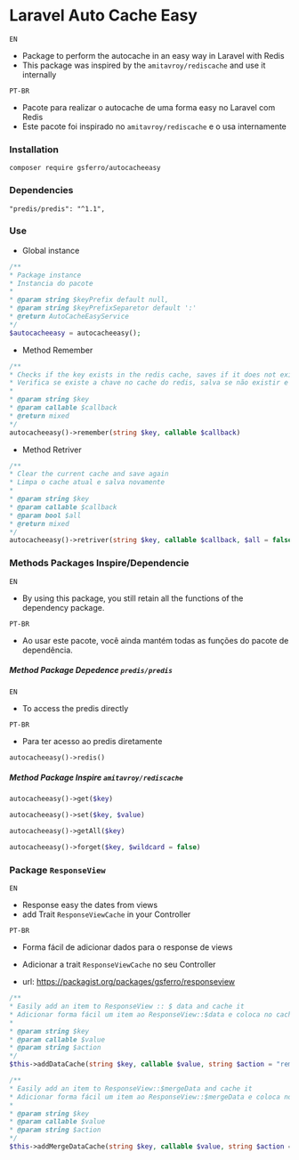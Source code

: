 # Laravel Auto Cache Easy
`EN`
- Package to perform the autocache in an easy way in Laravel with Redis
- This package was inspired by the `amitavroy/rediscache` and use it internally

`PT-BR`
- Pacote para realizar o autocache de uma forma easy no Laravel com Redis
- Este pacote foi inspirado no `amitavroy/rediscache` e o usa internamente

### Installation
```
composer require gsferro/autocacheeasy
```

### Dependencies
```
"predis/predis": "^1.1",
```

### Use
- Global instance
 ``` php
/**
* Package instance
* Instancia do pacote
*
* @param string $keyPrefix default null, 
* @param string $keyPrefixSeparetor default ':' 
* @return AutoCacheEasyService
*/
$autocacheeasy = autocacheeasy();
```

- Method Remember
``` php
/**
* Checks if the key exists in the redis cache, saves if it does not exist and returns the value
* Verifica se existe a chave no cache do redis, salva se não existir e devolve o valor
*
* @param string $key
* @param callable $callback
* @return mixed
*/
autocacheeasy()->remember(string $key, callable $callback)
```

- Method Retriver
``` php
/**
* Clear the current cache and save again
* Limpa o cache atual e salva novamente
*
* @param string $key
* @param callable $callback
* @param bool $all
* @return mixed
*/
autocacheeasy()->retriver(string $key, callable $callback, $all = false)
```

### Methods Packages Inspire/Dependencie

`EN`
- By using this package, you still retain all the functions of the dependency package.

`PT-BR`
- Ao usar este pacote, você ainda mantém todas as funções do pacote de dependência.

##### Method Package Depedence `predis/predis`
`EN`
- To access the predis directly

`PT-BR`
- Para ter acesso ao predis diretamente

``` php
autocacheeasy()->redis()
``` 
##### Method Package Inspire `amitavroy/rediscache`

``` php
autocacheeasy()->get($key) 

autocacheeasy()->set($key, $value) 

autocacheeasy()->getAll($key) 

autocacheeasy()->forget($key, $wildcard = false) 
``` 

### Package `ResponseView`
`EN`
- Response easy the dates from views 
- add Trait `ResponseViewCache` in your Controller

`PT-BR`
- Forma fácil de adicionar dados para o response de views
- Adicionar a trait `ResponseViewCache` no seu Controller

- url: https://packagist.org/packages/gsferro/responseview

``` php
/**
* Easily add an item to ResponseView :: $ data and cache it
* Adicionar forma fácil um item ao ResponseView::$data e coloca no cache
*
* @param string $key
* @param callable $value
* @param string $action
*/
$this->addDataCache(string $key, callable $value, string $action = "remember")

/**
* Easily add an item to ResponseView::$mergeData and cache it
* Adicionar forma fácil um item ao ResponseView::$mergeData e coloca no cache
*
* @param string $key
* @param callable $value
* @param string $action
*/
$this->addMergeDataCache(string $key, callable $value, string $action = "remember")
``` 